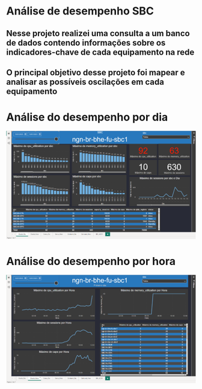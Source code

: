 # Análise de desempenho SBC
## Nesse projeto realizei uma consulta a um banco de dados contendo informações sobre os indicadores-chave de cada equipamento na rede
## O principal objetivo desse projeto foi mapear e analisar as possíveis oscilações em cada equipamento

# Análise do desempenho por dia
![System](/Desempenho_SBC/img/desempenho_dia.png)

# Análise do desempenho por hora
![System](/Desempenho_SBC/img/desempenho_hora.png)